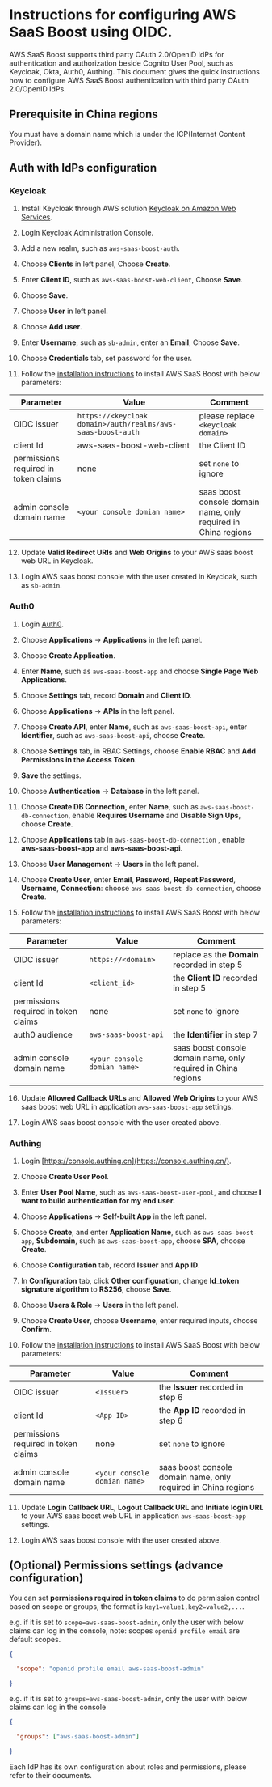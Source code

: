 # Instructions for configuring AWS SaaS Boost using OIDC.

AWS SaaS Boost supports third party OAuth 2.0/OpenID IdPs for authentication and authorization beside Cognito User Pool, such as Keycloak, Okta, Auth0, Authing.
This document gives the quick instructions how to configure AWS SaaS Boost authentication with third party OAuth 2.0/OpenID IdPs.

## Prerequisite in China regions

You must have a domain name which is under the ICP(Internet Content Provider).

## Auth with IdPs configuration

### Keycloak

1. Install Keycloak through AWS solution [Keycloak on Amazon Web Services](https://www.amazonaws.cn/en/solutions/keycloak-on-aws/).

2. Login Keycloak Administration Console.

3. Add a new realm, such as `aws-saas-boost-auth`.

4. Choose **Clients** in left panel, Choose **Create**.

5. Enter **Client ID**, such as `aws-saas-boost-web-client`, Choose **Save**.

6. Choose **Save**.

7. Choose **User** in left panel.

8. Choose **Add user**.

9. Enter **Username**, such as `sb-admin`, enter an **Email**,  Choose **Save**.

10. Choose **Credentials** tab, set password for the user.

11. Follow the [installation instructions](./install-using-cloud9.md) to install AWS SaaS Boost with below parameters:
   
| Parameter                            | Value                                                       | Comment                                                        |
|--------------------------------------|-------------------------------------------------------------|----------------------------------------------------------------|
| OIDC issuer                          | `https://<keycloak domain>/auth/realms/aws-saas-boost-auth` | please replace `<keycloak domain>`                             |
| client Id                            | aws-saas-boost-web-client                                   | the Client ID                                                  |
| permissions required in token claims | none                                                        | set `none` to ignore                                           |
| admin console domain name            | `<your console domian name>`                                | saas boost console domain name, only required in China regions |

12. Update **Valid Redirect URIs** and **Web Origins** to your AWS saas boost web URL in Keycloak.

13. Login AWS saas boost console with the user created in Keycloak, such as `sb-admin`.


### Auth0

1. Login [Auth0](https://manage.auth0.com/dashboard).

2. Choose **Applications** -> **Applications** in the left panel.

3. Choose **Create Application**.

4. Enter **Name**, such as `aws-saas-boost-app` and choose **Single Page Web Applications**.

5. Choose **Settings** tab, record **Domain** and **Client ID**.

6. Choose **Applications** -> **APIs** in the left panel.

7. Choose **Create API**, enter **Name**, such as `aws-saas-boost-api`, enter **Identifier**, such as `aws-saas-boost-api`, choose **Create**.

8. Choose **Settings** tab, in RBAC Settings, choose **Enable RBAC** and **Add Permissions in the Access Token**.

9. **Save** the settings.

10. Choose **Authentication** -> **Database** in the left panel.

11. Choose **Create DB Connection**, enter **Name**, such as `aws-saas-boost-db-connection`, enable **Requires Username** and **Disable Sign Ups**, choose **Create**.

12. Choose **Applications** tab in `aws-saas-boost-db-connection` , enable **aws-saas-boost-app** and **aws-saas-boost-api**.

13. Choose **User Management** -> **Users** in the left panel.

14. Choose **Create User**, enter **Email**, **Password**, **Repeat Password**, **Username**, **Connection**: choose `aws-saas-boost-db-connection`, choose **Create**.

15. Follow the [installation instructions](./install-using-cloud9.md) to install AWS SaaS Boost with below parameters:

| Parameter                            | Value                        | Comment                                                        |
|--------------------------------------|------------------------------|----------------------------------------------------------------|
| OIDC issuer                          | `https://<domain>`           | replace <domain> as the **Domain** recorded in step 5          |
| client Id                            | `<client_id>`                | the **Client ID**  recorded in step 5                          |
| permissions required in token claims | none                         | set `none` to ignore                                           |
| auth0 audience                       | `aws-saas-boost-api`         | the  **Identifier** in step 7                                  |
| admin console domain name            | `<your console domian name>` | saas boost console domain name, only required in China regions |

16. Update **Allowed Callback URLs** and **Allowed Web Origins** to your AWS saas boost web URL in application `aws-saas-boost-app` settings.

17. Login AWS saas boost console with the user created above.

### Authing

1. Login [https://console.authing.cn](https://console.authing.cn/).

2. Choose **Create User Pool**. 

3. Enter **User Pool Name**, such as `aws-saas-boost-user-pool`,  and choose **I want to build authentication for my end user.**

4. Choose **Applications** -> **Self-built App** in the left panel.

5. Choose **Create**, and enter **Application Name**, such as `aws-saas-boost-app`, **Subdomain**, such as `aws-saas-boost-app`, choose **SPA**, choose **Create**.

6. Choose **Configuration** tab, record  **Issuer** and **App ID**.

7. In **Configuration** tab, click **Other configuration**, change **Id_token signature algorithm** to **RS256**, choose **Save**.

8. Choose **Users & Role** -> **Users** in the left panel.

9. Choose **Create User**, choose **Username**, enter required inputs, choose **Confirm**.

10. Follow the [installation instructions](./install-using-cloud9.md) to install AWS SaaS Boost with below parameters:

| Parameter                            | Value                        | Comment                                                        |
|--------------------------------------|------------------------------|----------------------------------------------------------------|
| OIDC issuer                          | `<Issuer>`                   | the **Issuer** recorded in step 6                              |
| client Id                            | `<App ID>`                   | the **App ID**  recorded in step 6                             |
| permissions required in token claims | none                         | set `none` to ignore                                           |
| admin console domain name            | `<your console domian name>` | saas boost console domain name, only required in China regions |

11. Update **Login Callback URL**, **Logout Callback URL** and **Initiate login URL** to your AWS saas boost web URL in application `aws-saas-boost-app` settings.

12. Login AWS saas boost console with the user created above.


## (Optional) Permissions settings (advance configuration)

You can set **permissions required in token claims** to do permission control based on scope or groups,  the format is `key1=value1,key2=value2,...`. 

e.g. if it is set to `scope=aws-saas-boost-admin`, only the user with below claims can log in the console, note: scopes `openid profile email` are default scopes.

```json
{

  "scope": "openid profile email aws-saas-boost-admin"

}
```

e.g. if it is set to `groups=aws-saas-boost-admin`, only the user with below claims can log in the console

```json
{

  "groups": ["aws-saas-boost-admin"]

}
```
Each IdP has its own configuration about roles and permissions, please refer to their documents.
